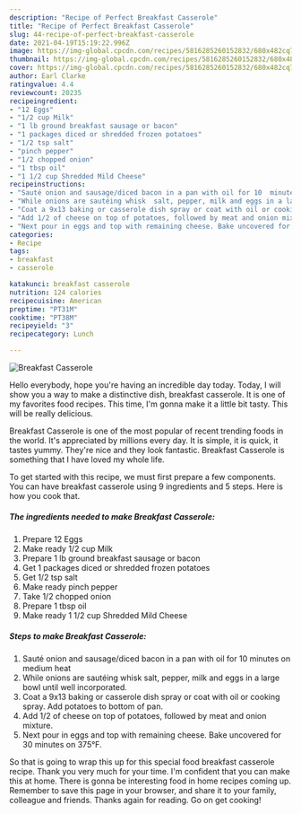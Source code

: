 ```yaml
---
description: "Recipe of Perfect Breakfast Casserole"
title: "Recipe of Perfect Breakfast Casserole"
slug: 44-recipe-of-perfect-breakfast-casserole
date: 2021-04-19T15:19:22.996Z
image: https://img-global.cpcdn.com/recipes/5816285260152832/680x482cq70/breakfast-casserole-recipe-main-photo.jpg
thumbnail: https://img-global.cpcdn.com/recipes/5816285260152832/680x482cq70/breakfast-casserole-recipe-main-photo.jpg
cover: https://img-global.cpcdn.com/recipes/5816285260152832/680x482cq70/breakfast-casserole-recipe-main-photo.jpg
author: Earl Clarke
ratingvalue: 4.4
reviewcount: 20235
recipeingredient:
- "12 Eggs"
- "1/2 cup Milk"
- "1 lb ground breakfast sausage or bacon"
- "1 packages diced or shredded frozen potatoes"
- "1/2 tsp salt"
- "pinch pepper"
- "1/2 chopped onion"
- "1 tbsp oil"
- "1 1/2 cup Shredded Mild Cheese"
recipeinstructions:
- "Sauté onion and sausage/diced bacon in a pan with oil for 10  minutes on medium heat"
- "While onions are sautéing whisk  salt, pepper, milk and eggs in a large bowl until well incorporated."
- "Coat a 9x13 baking or casserole dish spray or coat with oil or cooking spray. Add potatoes to bottom of pan."
- "Add 1/2 of cheese on top of potatoes, followed by meat and onion mixture."
- "Next pour in eggs and top with remaining cheese. Bake uncovered for 30 minutes on 375°F."
categories:
- Recipe
tags:
- breakfast
- casserole

katakunci: breakfast casserole 
nutrition: 124 calories
recipecuisine: American
preptime: "PT31M"
cooktime: "PT38M"
recipeyield: "3"
recipecategory: Lunch

---
```



![Breakfast Casserole](https://img-global.cpcdn.com/recipes/5816285260152832/680x482cq70/breakfast-casserole-recipe-main-photo.jpg)

Hello everybody, hope you're having an incredible day today. Today, I will show you a way to make a distinctive dish, breakfast casserole. It is one of my favorites food recipes. This time, I'm gonna make it a little bit tasty. This will be really delicious.

Breakfast Casserole is one of the most popular of recent trending foods in the world. It's appreciated by millions every day. It is simple, it is quick, it tastes yummy. They're nice and they look fantastic. Breakfast Casserole is something that I have loved my whole life.




To get started with this recipe, we must first prepare a few components. You can have breakfast casserole using 9 ingredients and 5 steps. Here is how you cook that.

<!--inarticleads1-->

##### The ingredients needed to make Breakfast Casserole:

1. Prepare 12 Eggs
1. Make ready 1/2 cup Milk
1. Prepare 1 lb ground breakfast sausage or bacon
1. Get 1 packages diced or shredded frozen potatoes
1. Get 1/2 tsp salt
1. Make ready pinch pepper
1. Take 1/2 chopped onion
1. Prepare 1 tbsp oil
1. Make ready 1 1/2 cup Shredded Mild Cheese




<!--inarticleads2-->

##### Steps to make Breakfast Casserole:

1. Sauté onion and sausage/diced bacon in a pan with oil for 10  minutes on medium heat
1. While onions are sautéing whisk  salt, pepper, milk and eggs in a large bowl until well incorporated.
1. Coat a 9x13 baking or casserole dish spray or coat with oil or cooking spray. Add potatoes to bottom of pan.
1. Add 1/2 of cheese on top of potatoes, followed by meat and onion mixture.
1. Next pour in eggs and top with remaining cheese. Bake uncovered for 30 minutes on 375°F.




So that is going to wrap this up for this special food breakfast casserole recipe. Thank you very much for your time. I'm confident that you can make this at home. There is gonna be interesting food in home recipes coming up. Remember to save this page in your browser, and share it to your family, colleague and friends. Thanks again for reading. Go on get cooking!
